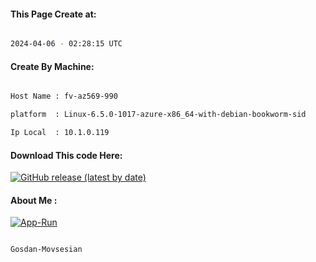 
   
#### This Page Create at:

```bash

2024-04-06 - 02:28:15 UTC

```

#### Create By Machine:

```bash

Host Name : fv-az569-990

platform  : Linux-6.5.0-1017-azure-x86_64-with-debian-bookworm-sid

Ip Local  : 10.1.0.119

```
#### Download This code Here:

[![GitHub release (latest by date)](https://img.shields.io/github/v/release/Gosdan-Movsesian/Gosdan?style=for-the-badge&label=Download)](https://github.com/Gosdan-Movsesian/Gosdan/releases) 

</p> 

#### About Me :

[![App-Run](https://github.com/Gosdan-Movsesian/Gosdan/actions/workflows/App-Run.yml/badge.svg)](https://github.com/Gosdan-Movsesian/Gosdan/actions/workflows/App-Run.yml)

```bash

Gosdan-Movsesian

```

